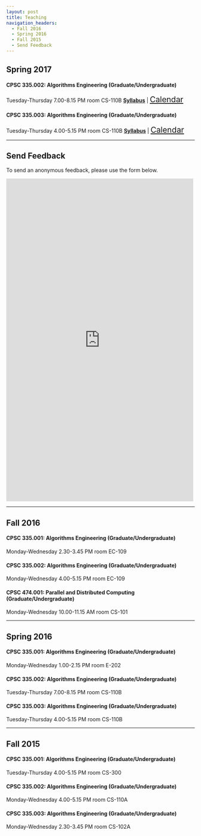 ```yaml
---
layout: post
title: Teaching
navigation_headers:
  - Fall 2016
  - Spring 2016
  - Fall 2015
  - Send Feedback
---
```


## Spring 2017

#### CPSC 335.002: Algorithms Engineering (Graduate/Undergraduate)
Tuesday-Thursday 7.00-8.15 PM room CS-110B
[__Syllabus__](https://goo.gl/zspDNf) | 
<a href="{{ site.baseurl }}/calendar/335-002" target="_blank" class="icon fa-calendar" style="font-size:1.5em;"><span class="label">Calendar</span></a>

#### CPSC 335.003: Algorithms Engineering (Graduate/Undergraduate)
Tuesday-Thursday 4.00-5.15 PM room CS-110B
[__Syllabus__](https://goo.gl/zspDNf) |
<a href="{{ site.baseurl }}/calendar/335-003" target="_blank" class="icon fa-calendar" style="font-size:1.5em;"><span class="label">Calendar</span></a>

***

## Send Feedback
To send an anonymous feedback, please use the form below.

<iframe src="https://docs.google.com/forms/d/1jalPK1ZcdIhtjz6c0wxN3VcJAGx38RMqG7RUKXQwZd4/viewform?embedded=true" width="500" height="860" frameborder="0" marginheight="0" marginwidth="0">Loading...</iframe>

<!---
<iframe width="100%" height="582" allowTransparency="true" frameborder="0" scrolling="no" style="border:none" src="http://www.emailmeform.com/builder/embed/eRI7Vc0cdYe0sN0FnL2y5"><a href="http://www.emailmeform.com/builder/embed/eRI7Vc0cdYe0sN0FnL2y5">Fill out form.</a></iframe>
!--->

***
## Fall 2016

#### CPSC 335.001: Algorithms Engineering (Graduate/Undergraduate)
Monday-Wednesday 2.30-3.45 PM room EC-109

#### CPSC 335.002: Algorithms Engineering (Graduate/Undergraduate)
Monday-Wednesday 4.00-5.15 PM room EC-109

#### CPSC 474.001: Parallel and Distributed Computing (Graduate/Undergraduate)
Monday-Wednesday 10.00-11.15 AM room CS-101

***

## Spring 2016

#### CPSC 335.001: Algorithms Engineering (Graduate/Undergraduate)
Monday-Wednesday 1.00-2.15 PM room E-202

#### CPSC 335.002: Algorithms Engineering (Graduate/Undergraduate)
Tuesday-Thursday 7.00-8.15 PM room CS-110B

#### CPSC 335.003: Algorithms Engineering (Graduate/Undergraduate)
Tuesday-Thursday 4.00-5.15 PM room CS-110B

***

## Fall 2015

#### CPSC 335.001: Algorithms Engineering (Graduate/Undergraduate)
Tuesday-Thursday 4.00-5.15 PM room CS-300

#### CPSC 335.002: Algorithms Engineering (Graduate/Undergraduate)
Monday-Wednesday 4.00-5.15 PM room CS-110A

#### CPSC 335.003: Algorithms Engineering (Graduate/Undergraduate)
Monday-Wednesday 2.30-3.45 PM room CS-102A

